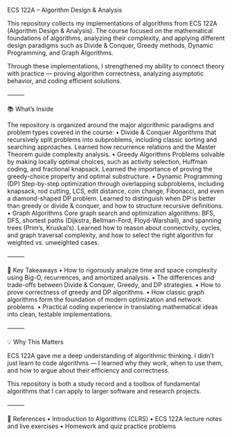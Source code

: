 ECS 122A – Algorithm Design & Analysis

This repository collects my implementations of algorithms from ECS 122A (Algorithm Design & Analysis).
The course focused on the mathematical foundations of algorithms, analyzing their complexity, and applying different design paradigms such as Divide & Conquer, Greedy methods, Dynamic Programming, and Graph Algorithms.

Through these implementations, I strengthened my ability to connect theory with practice — proving algorithm correctness, analyzing asymptotic behavior, and coding efficient solutions.

⸻

📚 What’s Inside

The repository is organized around the major algorithmic paradigms and problem types covered in the course:
	•	Divide & Conquer
Algorithms that recursively split problems into subproblems, including classic sorting and searching approaches.
Learned how recurrence relations and the Master Theorem guide complexity analysis.
	•	Greedy Algorithms
Problems solvable by making locally optimal choices, such as activity selection, Huffman coding, and fractional knapsack.
Learned the importance of proving the greedy-choice property and optimal substructure.
	•	Dynamic Programming (DP)
Step-by-step optimization through overlapping subproblems, including knapsack, rod cutting, LCS, edit distance, coin change, Fibonacci, and even a diamond-shaped DP problem.
Learned to distinguish when DP is better than greedy or divide & conquer, and how to structure recursive definitions.
	•	Graph Algorithms
Core graph search and optimization algorithms: BFS, DFS, shortest paths (Dijkstra, Bellman-Ford, Floyd-Warshall), and spanning trees (Prim’s, Kruskal’s).
Learned how to reason about connectivity, cycles, and graph traversal complexity, and how to select the right algorithm for weighted vs. unweighted cases.

⸻

🚀 Key Takeaways
	•	How to rigorously analyze time and space complexity using Big-O, recurrences, and amortized analysis.
	•	The differences and trade-offs between Divide & Conquer, Greedy, and DP strategies.
	•	How to prove correctness of greedy and DP algorithms.
	•	How classic graph algorithms form the foundation of modern optimization and network problems.
	•	Practical coding experience in translating mathematical ideas into clean, testable implementations.

⸻

💡 Why This Matters

ECS 122A gave me a deep understanding of algorithmic thinking.
I didn’t just learn to code algorithms — I learned why they work, when to use them, and how to argue about their efficiency and correctness.

This repository is both a study record and a toolbox of fundamental algorithms that I can apply to larger software and research projects.

⸻

📖 References
	•	Introduction to Algorithms (CLRS)
	•	ECS 122A lecture notes and live exercises
	•	Homework and quiz practice problems
